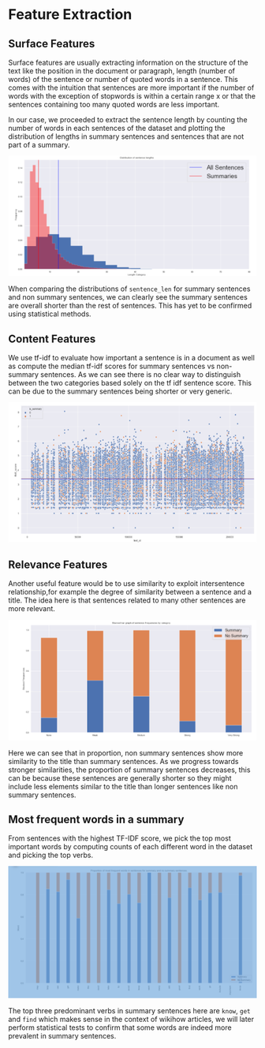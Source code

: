# Feature Extraction

## Surface Features

Surface features are usually extracting information on the structure of the text like the position in the document or paragraph, length (number of words) of the sentence or number of quoted words in a sentence. This comes with the intuition that sentences are more important if the number of words with the exception of stopwords is within a certain range x or that the sentences containing too many quoted words are less important.

In our case, we proceeded to extract the sentence length by counting the number of words in each sentences of the dataset and plotting the distribution of lengths in summary sentences and sentences that are not part of a summary.

![](images/sentence-length-barplot.png)

When comparing the distributions of `sentence_len` for summary sentences and non summary sentences, we can clearly see the summary sentences are overall shorter than the rest of sentences. This has yet to be confirmed using statistical methods.

## Content Features

We use tf-idf to evaluate how important a sentence is in a document as well as compute the median tf-idf scores for summary sentences vs non-summary sentences. As we can see there is no clear way to distinguish between the two categories based solely on the tf idf sentence score. This can be due to the summary sentences being shorter or very generic.

![](images/tfidf.png)

## Relevance Features

Another useful feature would be to use similarity to exploit intersentence relationship,for example the degree of similarity between a sentence and a title. The idea here is that sentences related to many other sentences are more relevant.

![](images/sim-bucket.png)

Here we can see that in proportion, non summary sentences show more similarity to the title than summary sentences. As we progress towards stronger similarities, the proportion of summary sentences decreases, this can be because these sentences are generally shorter so they might include less elements similar to the title than longer sentences like non summary sentences.

## Most frequent words in a summary

From sentences with the highest TF-IDF score, we pick the top most important words by computing counts of each different word in the dataset and picking the top verbs.

![](images/word-frequency.png)

The top three predominant verbs in summary sentences here are `know`, `get` and `find` which makes sense in the context of wikihow articles, we will later perform statistical tests to confirm that some words are indeed more prevalent in summary sentences.